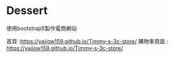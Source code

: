 # Dessert
 使用bootstrap5製作電商網站

首頁 :https://yaiiow159.github.io/Timmy-s-3c-store/
購物車頁面 : https://yaiiow159.github.io/Timmy-s-3c-store/
